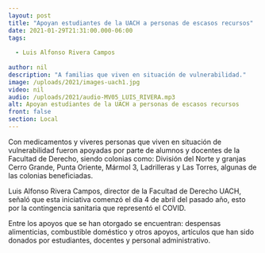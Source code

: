 ```yaml
---
layout: post
title: "Apoyan estudiantes de la UACH a personas de escasos recursos"
date: 2021-01-29T21:31:00.000-06:00
tags:
  
  - Luis Alfonso Rivera Campos
  
author: nil
description: "A familias que viven en situación de vulnerabilidad."
image: /uploads/2021/images-uach1.jpg
video: nil
audio: /uploads/2021/audio-MV05_LUIS_RIVERA.mp3
alt: Apoyan estudiantes de la UACH a personas de escasos recursos
front: false
section: Local
---
```


Con medicamentos y víveres personas que viven en situación de vulnerabilidad fueron apoyadas por parte de alumnos y docentes de la Facultad de Derecho, siendo colonias como: División del Norte y granjas Cerro Grande, Punta Oriente, Mármol 3, Ladrilleras y Las Torres, algunas de las colonias beneficiadas.
 
Luis Alfonso Rivera Campos, director de la Facultad de Derecho UACH, señaló que esta iniciativa comenzó el día 4 de abril del pasado año, esto por la contingencia sanitaria que representó el COVID. 

Entre los apoyos que se han otorgado se encuentran: despensas alimenticias, combustible doméstico y otros apoyos, artículos que han sido donados por estudiantes, docentes y personal administrativo.